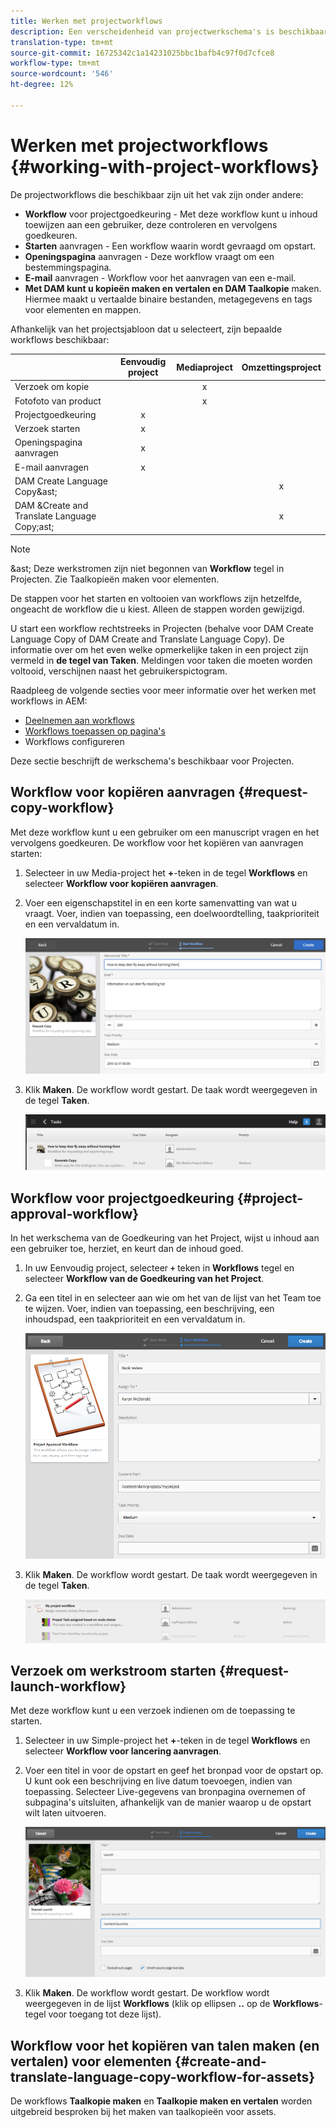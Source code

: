 ```yaml
---
title: Werken met projectworkflows
description: Een verscheidenheid van projectwerkschema's is beschikbaar uit de doos.
translation-type: tm+mt
source-git-commit: 16725342c1a14231025bbc1bafb4c97f0d7cfce8
workflow-type: tm+mt
source-wordcount: '546'
ht-degree: 12%

---
```



# Werken met projectworkflows {#working-with-project-workflows}

De projectworkflows die beschikbaar zijn uit het vak zijn onder andere:

* **Workflow**  voor projectgoedkeuring - Met deze workflow kunt u inhoud toewijzen aan een gebruiker, deze controleren en vervolgens goedkeuren.
* **Starten**  aanvragen - Een workflow waarin wordt gevraagd om opstart.
* **Openingspagina**  aanvragen - Deze workflow vraagt om een bestemmingspagina.
* **E-mail**  aanvragen - Workflow voor het aanvragen van een e-mail.
* **Met DAM kunt u kopieën maken en vertalen en DAM Taalkopie**  maken. Hiermee maakt u vertaalde binaire bestanden, metagegevens en tags voor elementen en mappen.

Afhankelijk van het projectsjabloon dat u selecteert, zijn bepaalde workflows beschikbaar:

|  | **Eenvoudig project** | **Mediaproject** | **Omzettingsproject** |
|---|:-:|:-:|:-:|
| Verzoek om kopie |  | x |  |
| Fotofoto van product |  | x |  |
| Projectgoedkeuring | x |  |  |
| Verzoek starten | x |  |  |
| Openingspagina aanvragen | x |  |  |
| E-mail aanvragen | x |  |  |
| DAM Create Language Copy&amp;ast; |  |  | x |
| DAM &amp;Create and Translate Language Copy;ast; |  |  | x |

>[!NOTE]
>
>&amp;ast; Deze werkstromen zijn niet begonnen van **Workflow** tegel in Projecten. Zie Taalkopieën maken voor elementen.
<!--
>&ast; These workflows are not started from the **Workflow** tile in Projects. See [Creating Language Copies for Assets.](/help/sites-administering/tc-manage.md)
-->

De stappen voor het starten en voltooien van workflows zijn hetzelfde, ongeacht de workflow die u kiest. Alleen de stappen worden gewijzigd.

U start een workflow rechtstreeks in Projecten (behalve voor DAM Create Language Copy of DAM Create and Translate Language Copy). De informatie over om het even welke opmerkelijke taken in een project zijn vermeld in **de tegel van Taken**. Meldingen voor taken die moeten worden voltooid, verschijnen naast het gebruikerspictogram.

Raadpleeg de volgende secties voor meer informatie over het werken met workflows in AEM:

* [Deelnemen aan workflows](/help/sites-cloud/authoring/workflows/participating.md)
* [Workflows toepassen op pagina&#39;s](/help/sites-cloud/authoring/workflows/applying.md)
* Workflows configureren <!--* [Configuring workflows](/help/sites-administering/workflows.md)-->

Deze sectie beschrijft de werkschema&#39;s beschikbaar voor Projecten.

## Workflow voor kopiëren aanvragen {#request-copy-workflow}

Met deze workflow kunt u een gebruiker om een manuscript vragen en het vervolgens goedkeuren. De workflow voor het kopiëren van aanvragen starten:

1. Selecteer in uw Media-project het **+**-teken in de tegel **Workflows** en selecteer **Workflow voor kopiëren aanvragen**.
1. Voer een eigenschapstitel in en een korte samenvatting van wat u vraagt. Voer, indien van toepassing, een doelwoordtelling, taakprioriteit en een vervaldatum in.

   ![Kopieerwerkstroom aanvragen](/help/sites-cloud/authoring/assets/projects-request-copy.png)

1. Klik **Maken**. De workflow wordt gestart. De taak wordt weergegeven in de tegel **Taken**.

   ![Verzoek om kopie toegevoegd](/help/sites-cloud/authoring/assets/projects-request-copy-add.png)

## Workflow voor projectgoedkeuring {#project-approval-workflow}

In het werkschema van de Goedkeuring van het Project, wijst u inhoud aan een gebruiker toe, herziet, en keurt dan de inhoud goed.

1. In uw Eenvoudig project, selecteer **`+`** teken in **Workflows** tegel en selecteer **Workflow van de Goedkeuring van het Project**.
1. Ga een titel in en selecteer aan wie om het van de lijst van het Team toe te wijzen. Voer, indien van toepassing, een beschrijving, een inhoudspad, een taakprioriteit en een vervaldatum in.

   ![Goedkeuring aanvragen](/help/sites-cloud/authoring/assets/projects-approval.png)

1. Klik **Maken**. De workflow wordt gestart. De taak wordt weergegeven in de tegel **Taken**.

   ![Goedkeuring aanvragen](/help/sites-cloud/authoring/assets/projects-approval-add.png)

## Verzoek om werkstroom starten {#request-launch-workflow}

Met deze workflow kunt u een verzoek indienen om de toepassing te starten.

1. Selecteer in uw Simple-project het **+**-teken in de tegel **Workflows** en selecteer **Workflow voor lancering aanvragen**.
1. Voer een titel in voor de opstart en geef het bronpad voor de opstart op. U kunt ook een beschrijving en live datum toevoegen, indien van toepassing. Selecteer Live-gegevens van bronpagina overnemen of subpagina&#39;s uitsluiten, afhankelijk van de manier waarop u de opstart wilt laten uitvoeren.

   ![Verzoek starten](/help/sites-cloud/authoring/assets/projects-request-launch.png)

1. Klik **Maken**. De workflow wordt gestart. De workflow wordt weergegeven in de lijst **Workflows** (klik op ellipsen **..** op de **Workflows**-tegel voor toegang tot deze lijst).

## Workflow voor het kopiëren van talen maken (en vertalen) voor elementen {#create-and-translate-language-copy-workflow-for-assets}

De workflows **Taalkopie maken** en **Taalkopie maken en vertalen** worden uitgebreid besproken bij het maken van taalkopieën voor assets.

